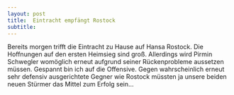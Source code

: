 ```yaml
---
layout: post
title:  Eintracht empfängt Rostock
subtitle:  
---
```


Bereits morgen trifft die Eintracht zu Hause auf Hansa Rostock. Die Hoffnungen auf den ersten Heimsieg sind groß. Allerdings wird Pirmin Schwegler womöglich erneut aufgrund seiner Rückenprobleme aussetzen müssen. Gespannt bin ich auf die Offensive. Gegen wahrscheinlich erneut sehr defensiv ausgerichtete Gegner wie Rostock müssten ja unsere beiden neuen Stürmer das Mittel zum Erfolg sein...


